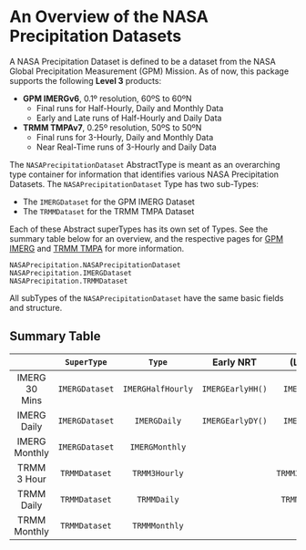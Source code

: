 # An Overview of the NASA Precipitation Datasets

A NASA Precipitation Dataset is defined to be a dataset from the NASA Global Precipitation Measurement (GPM) Mission.  As of now, this package supports the following **Level 3** products:
* **GPM IMERGv6**, 0.1º resolution, 60ºS to 60ºN
  * Final runs for Half-Hourly, Daily and Monthly Data
  * Early and Late runs of Half-Hourly and Daily Data
* **TRMM TMPAv7**, 0.25º resolution, 50ºS to 50ºN
  * Final runs for 3-Hourly, Daily and Monthly Data
  * Near Real-Time runs of 3-Hourly and Daily Data

The `NASAPrecipitationDataset` AbstractType is meant as an overarching type container for information that identifies various NASA Precipitation Datasets.  The `NASAPrecipitationDataset` Type has two sub-Types:
* The `IMERGDataset` for the GPM IMERG Dataset
* The `TRMMDataset` for the TRMM TMPA Dataset

Each of these Abstract superTypes has its own set of Types.  See the summary table below for an overview, and the respective pages for [GPM IMERG](imerg.md) and [TRMM TMPA](trmm.md) for more information.

```@docs
NASAPrecipitation.NASAPrecipitationDataset
NASAPrecipitation.IMERGDataset
NASAPrecipitation.TRMMDataset
```

All subTypes of the `NASAPrecipitationDataset` have the same basic fields and structure.

## Summary Table

|                 |  `SuperType`   |       `Type`      |    Early NRT     |     (Late) NRT     |    Final NRT     |
| :-------------: | :------------: | :---------------: | :--------------: | :----------------: | :--------------: |
|  IMERG 30 Mins  | `IMERGDataset` | `IMERGHalfHourly` | `IMERGEarlyHH()` |  `IMERGLateHH()`   | `IMERGFinalHH()` |
|   IMERG Daily   | `IMERGDataset` |    `IMERGDaily`   | `IMERGEarlyDY()` |  `IMERGLateDY()`   | `IMERGFinalDY()` |
|  IMERG Monthly  | `IMERGDataset` |   `IMERGMonthly`  |                  |                    | `IMERGMonthly()` |
|   TRMM 3 Hour   | `TRMMDataset`  |   `TRMM3Hourly`   |                  | `TRMM3HourlyNRT()` |  `TRMM3Hourly()` |
|   TRMM Daily    | `TRMMDataset`  |    `TRMMDaily`    |                  |  `TRMMDailyNRT()`  |   `TRMMDaily()`  |
|  TRMM Monthly   | `TRMMDataset`  |   `TRMMMonthly`   |                  |                    |  `TRMMMonthly()` |